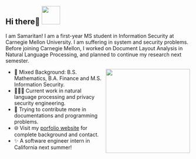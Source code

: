 <h2> Hi there👋 <img src="https://media.giphy.com/media/mGcNjsfWAjY5AEZNw6/giphy.gif" width="50"></h2>

I am Samaritan! I am a first-year MS student in Information Security at Carnegie Mellon University. I am suffering in system and security problems. Before joining Carnegie Mellon, I worked on Document Layout Analysis in Natural Language Processing, and planned to continue my research next semester. 

<img align='right' src="https://media.giphy.com/media/ieyl9zmCjO4b4t6qoY/giphy.gif" width="230">

- 🌱 Mixed Background: B.S. Mathematics, B.A. Finance and M.S. Information Security.
- 👨🏽‍💻 Current work in natural language processing and privacy security engineering.  
- 🤝 Trying to contribute more in documentations and programming problems.
- 🌐 Visit my [porfolio website](https://samaritanhu.github.io/) for complete background and contact.
- ✨ A software engineer intern in California next summer! 






<!--
**samaritanhu/samaritanhu** is a ✨ _special_ ✨ repository because its `README.md` (this file) appears on your GitHub profile.

Here are some ideas to get you started:

- 🔭 I’m currently working on ...
- 🌱 I’m currently learning ...
- 👯 I’m looking to collaborate on ...
- 🤔 I’m looking for help with ...
- 💬 Ask me about ...
- 📫 How to reach me: ...
- 😄 Pronouns: ...
- ⚡ Fun fact: ...

- Show ❤️ by starring repositories you find good. Also, star and fork this repo if you like to give new feature a try!
-->
